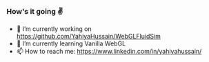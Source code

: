 ### How's it going :v:

<!--
**YahiyaHussain/YahiyaHussain** is a ✨ _special_ ✨ repository because its `README.md` (this file) appears on your GitHub profile.

Here are some ideas to get you started:
-->
- 🔭 I’m currently working on https://github.com/YahiyaHussain/WebGLFluidSim
- 🌱 I’m currently learning Vanilla WebGL
- 📫 How to reach me: https://www.linkedin.com/in/yahiyahussain/

